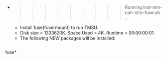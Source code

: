 * >>>>>>>>> Running inst-min-con-xtra-fuse.sh ...
  * Install fuse(fusermount) to run TMSU.
  * Disk size = 1333620K. Space Used = 4K. Runtime = 00:00:00:01.
  * The following NEW packages will be installed:
  ```bash
fuse*
  ```
